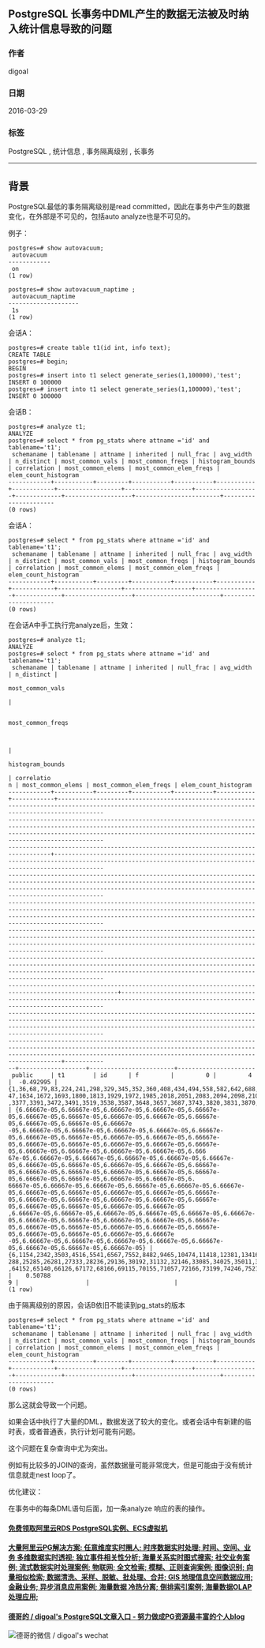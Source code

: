 ## PostgreSQL 长事务中DML产生的数据无法被及时纳入统计信息导致的问题   
                                                                   
### 作者                                                                   
digoal                                                                   
                                                                   
### 日期                                                                   
2016-03-29                                                                 
                                                                   
### 标签                                                                   
PostgreSQL , 统计信息 , 事务隔离级别 , 长事务    
                                                                   
----                                                                   
                                                                   
## 背景             
PostgreSQL最低的事务隔离级别是read committed，因此在事务中产生的数据变化，在外部是不可见的，包括auto analyze也是不可见的。  
  
例子：  
  
```  
postgres=# show autovacuum;  
 autovacuum   
------------  
 on  
(1 row)  
  
postgres=# show autovacuum_naptime ;  
 autovacuum_naptime   
--------------------  
 1s  
(1 row)  
```  
  
会话A：  
  
```  
postgres=# create table t1(id int, info text);  
CREATE TABLE  
postgres=# begin;  
BEGIN  
postgres=# insert into t1 select generate_series(1,100000),'test';  
INSERT 0 100000  
postgres=# insert into t1 select generate_series(1,100000),'test';  
INSERT 0 100000  
```  
  
会话B：  
  
```  
postgres=# analyze t1;  
ANALYZE  
postgres=# select * from pg_stats where attname ='id' and tablename='t1';  
 schemaname | tablename | attname | inherited | null_frac | avg_width | n_distinct | most_common_vals | most_common_freqs | histogram_bounds | correlation | most_common_elems | most_common_elem_freqs | elem_count_histogram   
------------+-----------+---------+-----------+-----------+-----------+------------+------------------+-------------------+------------------+-------------+-------------------+------------------------+----------------------  
(0 rows)  
```  
  
会话A：  
  
```  
postgres=# select * from pg_stats where attname ='id' and tablename='t1';  
 schemaname | tablename | attname | inherited | null_frac | avg_width | n_distinct | most_common_vals | most_common_freqs | histogram_bounds | correlation | most_common_elems | most_common_elem_freqs | elem_count_histogram   
------------+-----------+---------+-----------+-----------+-----------+------------+------------------+-------------------+------------------+-------------+-------------------+------------------------+----------------------  
(0 rows)  
```  
  
在会话A中手工执行完analyze后，生效：  
  
```  
postgres=# analyze t1;  
ANALYZE  
postgres=# select * from pg_stats where attname ='id' and tablename='t1';  
 schemaname | tablename | attname | inherited | null_frac | avg_width | n_distinct |                                                                                                                                                           
                                                                           most_common_vals                                                                                                                                                    
                                                                                  |                                                                                                                                                            
  
                                                                                                                                                                                                          most_common_freqs                    
  
  
                                                                                                     |                                                                                                                                         
                                                                                                                                                           histogram_bounds                                                                    
                                                                                                                                                                                                                                 | correlatio  
n | most_common_elems | most_common_elem_freqs | elem_count_histogram   
------------+-----------+---------+-----------+-----------+-----------+------------+---------------------------------------------------------------------------------------------------------------------------------------------------------  
---------------------------------------------------------------------------------------------------------------------------------------------------------------------------------------------------------------------------------------------  
----------------------------------------------------------------------------------+----------------------------------------------------------------------------------------------------------------------------------------------------------  
---------------------------------------------------------------------------------------------------------------------------------------------------------------------------------------------------------------------------------------------  
---------------------------------------------------------------------------------------------------------------------------------------------------------------------------------------------------------------------------------------------  
---------------------------------------------------------------------------------------------------------------------------------------------------------------------------------------------------------------------------------------------  
---------------------------------------------------------------------------------------------------------------------------------------------------------------------------------------------------------------------------------------------  
-----------------------------------------------------------------------------------------------------+---------------------------------------------------------------------------------------------------------------------------------------  
---------------------------------------------------------------------------------------------------------------------------------------------------------------------------------------------------------------------------------------------  
---------------------------------------------------------------------------------------------------------------------------------------------------------------------------------------------------------------------------------+-----------  
--+-------------------+------------------------+----------------------  
 public     | t1        | id      | f         |         0 |         4 |  -0.492995 | {1,36,68,79,83,224,241,298,329,345,352,360,408,434,494,558,582,642,688,711,839,865,913,966,975,1078,1164,1297,1315,1323,1338,1357,1376,1515,1516,1545,15  
47,1634,1672,1693,1800,1813,1929,1972,1985,2018,2051,2083,2094,2098,2106,2144,2152,2158,2163,2165,2170,2185,2188,2197,2220,2257,2312,2348,2422,2470,2580,2592,2594,2633,2655,2741,2782,2821,2950,2971,3097,3119,3138,3141,3181,3198,3252,3371  
,3377,3391,3472,3491,3519,3538,3587,3648,3657,3687,3743,3820,3831,3870,3939,3943} | {6.66667e-05,6.66667e-05,6.66667e-05,6.66667e-05,6.66667e-05,6.66667e-05,6.66667e-05,6.66667e-05,6.66667e-05,6.66667e-05,6.66667e-05,6.66667e-05,6.66667e  
-05,6.66667e-05,6.66667e-05,6.66667e-05,6.66667e-05,6.66667e-05,6.66667e-05,6.66667e-05,6.66667e-05,6.66667e-05,6.66667e-05,6.66667e-05,6.66667e-05,6.66667e-05,6.66667e-05,6.66667e-05,6.66667e-05,6.66667e-05,6.66667e-05,6.66667e-05,6.666  
67e-05,6.66667e-05,6.66667e-05,6.66667e-05,6.66667e-05,6.66667e-05,6.66667e-05,6.66667e-05,6.66667e-05,6.66667e-05,6.66667e-05,6.66667e-05,6.66667e-05,6.66667e-05,6.66667e-05,6.66667e-05,6.66667e-05,6.66667e-05,6.66667e-05,6.66667e-05,6.  
66667e-05,6.66667e-05,6.66667e-05,6.66667e-05,6.66667e-05,6.66667e-05,6.66667e-05,6.66667e-05,6.66667e-05,6.66667e-05,6.66667e-05,6.66667e-05,6.66667e-05,6.66667e-05,6.66667e-05,6.66667e-05,6.66667e-05,6.66667e-05,6.66667e-05,6.66667e-05  
,6.66667e-05,6.66667e-05,6.66667e-05,6.66667e-05,6.66667e-05,6.66667e-05,6.66667e-05,6.66667e-05,6.66667e-05,6.66667e-05,6.66667e-05,6.66667e-05,6.66667e-05,6.66667e-05,6.66667e-05,6.66667e-05,6.66667e-05,6.66667e-05,6.66667e-05,6.66667e  
-05,6.66667e-05,6.66667e-05,6.66667e-05,6.66667e-05,6.66667e-05,6.66667e-05,6.66667e-05,6.66667e-05} | {6,1154,2342,3503,4516,5541,6567,7552,8482,9465,10474,11418,12381,13416,14407,15338,16328,17294,18265,19271,20219,21230,22222,23282,24  
288,25285,26281,27333,28236,29136,30192,31132,32146,33085,34025,35011,36055,37109,38117,39137,40083,41082,42078,43029,44059,45056,46063,47140,48122,49216,50318,51339,52291,53286,54276,55311,56445,57435,58328,59193,60234,61110,62099,63128  
,64152,65140,66126,67172,68166,69115,70155,71057,72166,73199,74246,75218,76172,77205,78274,79284,80261,81186,82187,83093,84065,85087,86065,87065,87993,89044,89990,91032,91986,93040,94077,95122,96070,96990,98051,99020,100000} |    0.50788  
9 |                   |                        |   
(1 row)  
```  
  
由于隔离级别的原因，会话B依旧不能读到pg_stats的版本  
  
```  
postgres=# select * from pg_stats where attname ='id' and tablename='t1';  
 schemaname | tablename | attname | inherited | null_frac | avg_width | n_distinct | most_common_vals | most_common_freqs | histogram_bounds | correlation | most_common_elems | most_common_elem_freqs | elem_count_histogram   
------------+-----------+---------+-----------+-----------+-----------+------------+------------------+-------------------+------------------+-------------+-------------------+------------------------+----------------------  
(0 rows)  
```  
  
那么这就会导致一个问题。  
  
如果会话中执行了大量的DML，数据发送了较大的变化。或者会话中有新建的临时表，或者普通表，执行计划可能有问题。  
  
这个问题在复杂查询中尤为突出。  
  
例如有比较多的JOIN的查询，虽然数据量可能非常庞大，但是可能由于没有统计信息就走nest loop了。  
  
优化建议：  
  
在事务中的每条DML语句后面，加一条analyze 响应的表的操作。  
  
  
  
  
  
  
  
  
  
  
  
  
  
  
  
  
  
  
  
  
  
  
  
  
  
  
  
  
  
  
  
  
  
  
  
  
  
#### [免费领取阿里云RDS PostgreSQL实例、ECS虚拟机](https://www.aliyun.com/database/postgresqlactivity "57258f76c37864c6e6d23383d05714ea")
  
  
#### [大量阿里云PG解决方案: 任意维度实时圈人; 时序数据实时处理; 时间、空间、业务 多维数据实时透视; 独立事件相关性分析; 海量关系实时图式搜索; 社交业务案例; 流式数据实时处理案例; 物联网; 全文检索; 模糊、正则查询案例; 图像识别; 向量相似检索; 数据清洗、采样、脱敏、批处理、合并; GIS 地理信息空间数据应用; 金融业务; 异步消息应用案例; 海量数据 冷热分离; 倒排索引案例; 海量数据OLAP处理应用;](https://yq.aliyun.com/topic/118 "40cff096e9ed7122c512b35d8561d9c8")
  
  
#### [德哥的 / digoal's PostgreSQL文章入口 - 努力做成PG资源最丰富的个人blog](https://github.com/digoal/blog/blob/master/README.md "22709685feb7cab07d30f30387f0a9ae")
  
  
![德哥的微信 / digoal's wechat](../pic/digoal_weixin.jpg "f7ad92eeba24523fd47a6e1a0e691b59")
  
